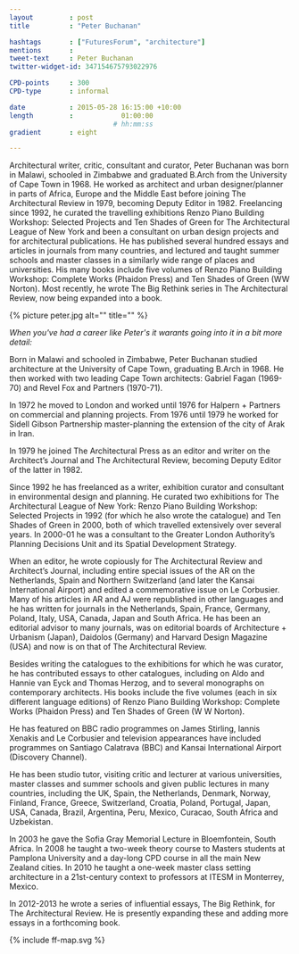 ```yaml
---
layout         : post
title          : "Peter Buchanan"

hashtags       : ["FuturesForum", "architecture"]
mentions       :
tweet-text     : Peter Buchanan
twitter-widget-id: 347154675793022976

CPD-points     : 300
CPD-type       : informal

date           : 2015-05-28 16:15:00 +10:00
length         :            01:00:00
                          # hh:mm:ss
gradient       : eight

---
```


Architectural writer, critic, consultant and curator, Peter Buchanan was born in Malawi, schooled in Zimbabwe and graduated B.Arch from the University of Cape Town in 1968. He worked as architect and urban designer/planner in parts of Africa, Europe and the Middle East before joining The Architectural Review in 1979, becoming Deputy Editor in 1982. Freelancing since 1992, he curated the travelling exhibitions Renzo Piano Building Workshop: Selected Projects and Ten Shades of Green for The Architectural League of New York and been a consultant on urban design projects and for architectural publications. He has published several hundred essays and articles in journals from many countries, and lectured and taught summer schools and master classes in a similarly wide range of places and universities. His many books include five volumes of Renzo Piano Building Workshop: Complete Works (Phaidon Press) and Ten Shades of Green (WW Norton). Most recently, he wrote The Big Rethink series in The Architectural Review, now being expanded into a book.

{% picture peter.jpg alt="" title="" %}

*When you've had a career like Peter's it warants going into it in a bit more detail:*

Born in Malawi and schooled in Zimbabwe, Peter Buchanan studied architecture at the University of Cape Town, graduating B.Arch in 1968. He then worked with two leading Cape Town architects: Gabriel Fagan (1969-70) and Revel Fox and Partners (1970-71).

In 1972 he moved to London and worked until 1976 for Halpern + Partners on commercial and planning projects. From 1976 until 1979 he worked for Sidell Gibson Partnership master-planning the extension of the city of Arak in Iran.
 
In 1979 he joined The Architectural Press as an editor and writer on the Architect’s Journal and The Architectural Review, becoming Deputy Editor of the latter in 1982.

Since 1992 he has freelanced as a writer, exhibition curator and consultant in environmental design and planning. He curated two exhibitions for The Architectural League of New York: Renzo Piano Building Workshop: Selected Projects in 1992 (for which he also wrote the catalogue) and Ten Shades of Green in 2000, both of which travelled extensively over several years. In 2000-01 he was a consultant to the Greater London Authority’s Planning Decisions Unit and its Spatial Development Strategy.

When an editor, he wrote copiously for The Architectural Review and Architect’s Journal, including entire special issues of the AR on the Netherlands, Spain and Northern Switzerland (and later the Kansai International Airport) and edited a commemorative issue on Le Corbusier. Many of his articles in AR and AJ were republished in other languages and he has written for journals in the Netherlands, Spain, France, Germany, Poland, Italy, USA, Canada, Japan and South Africa. He has been an editorial advisor to many journals, was on editorial boards of Architecture + Urbanism (Japan), Daidolos (Germany) and Harvard Design Magazine (USA) and now is on that of The Architectural Review.

Besides writing the catalogues to the exhibitions for which he was curator, he has contributed essays to other catalogues, including on Aldo and Hannie van Eyck and Thomas Herzog, and to several monographs on contemporary architects. His books include the five volumes (each in six different language editions) of Renzo Piano Building Workshop: Complete Works (Phaidon Press) and Ten Shades of Green (W W Norton).

He has featured on BBC radio programmes on James Stirling, Iannis Xenakis and Le Corbusier and television appearances have included programmes on Santiago Calatrava (BBC) and Kansai International Airport (Discovery Channel).

He has been studio tutor, visiting critic and lecturer at various universities, master classes and summer schools and given public lectures in many countries, including the UK, Spain, the Netherlands, Denmark, Norway, Finland, France, Greece, Switzerland, Croatia, Poland, Portugal, Japan, USA, Canada, Brazil, Argentina, Peru, Mexico, Curacao, South Africa and Uzbekistan. 

In 2003 he gave the Sofia Gray Memorial Lecture in Bloemfontein, South Africa. In 2008 he taught a two-week theory course to Masters students at Pamplona University and a day-long CPD course in all the main New Zealand cities. In 2010 he taught a one-week master class setting architecture in a 21st-century context to professors at ITESM in Monterrey, Mexico.

In 2012-2013 he wrote a series of influential essays, The Big Rethink, for The Architectural Review. He is presently expanding these and adding more essays in a forthcoming book. 

<div class="the-map flensing-deck">{% include ff-map.svg %}</div>

